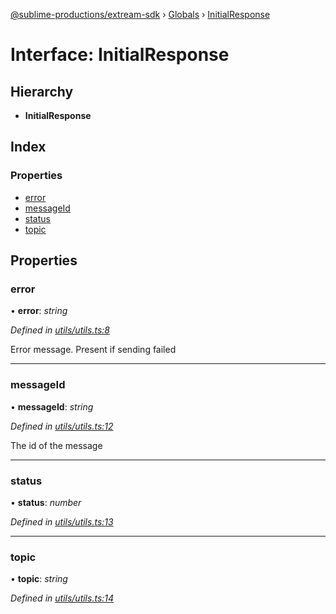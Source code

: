 [@sublime-productions/extream-sdk](../README.md) › [Globals](../globals.md) › [InitialResponse](initialresponse.md)

# Interface: InitialResponse

## Hierarchy

* **InitialResponse**

## Index

### Properties

* [error](initialresponse.md#error)
* [messageId](initialresponse.md#messageid)
* [status](initialresponse.md#status)
* [topic](initialresponse.md#topic)

## Properties

###  error

• **error**: *string*

*Defined in [utils/utils.ts:8](https://github.com/Extream-SaaS/ex-sdk/blob/dd0fa1a/src/utils/utils.ts#L8)*

Error message. Present if sending failed

___

###  messageId

• **messageId**: *string*

*Defined in [utils/utils.ts:12](https://github.com/Extream-SaaS/ex-sdk/blob/dd0fa1a/src/utils/utils.ts#L12)*

The id of the message

___

###  status

• **status**: *number*

*Defined in [utils/utils.ts:13](https://github.com/Extream-SaaS/ex-sdk/blob/dd0fa1a/src/utils/utils.ts#L13)*

___

###  topic

• **topic**: *string*

*Defined in [utils/utils.ts:14](https://github.com/Extream-SaaS/ex-sdk/blob/dd0fa1a/src/utils/utils.ts#L14)*
